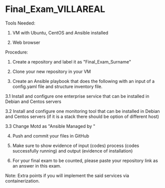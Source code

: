 # Final_Exam_VILLAREAL

Tools Needed:
1. VM with Ubuntu, CentOS and Ansible installed

2. Web browser

Procedure:
1. Create a repository and label it as "Final_Exam_Surname"

2. Clone your new repository in your VM

3. Create an Ansible playbook that does the following with an input of a config.yaml file and structure inventory file.

  3.1 Install and configure one enterprise service that can be installed in Debian and Centos servers

  3.2 Install and configure one monitoring tool that can be installed in Debian and Centos servers (if it is a stack there should be option of different host)

  3.3 Change Motd as "Ansible Managed by <username>"

4. Push and commit your files in GitHub

5. Make sure to show evidence of input (codes) process (codes successfully running) and output (evidence of installation)

5. For your final exam to be counted, please paste your repository link as an answer in this exam.

Note: Extra points if you will implement the said services via containerization.
